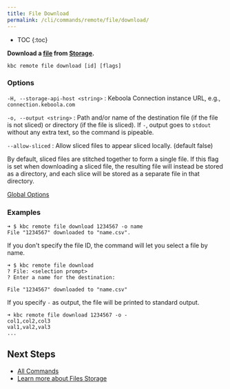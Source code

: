 ```yaml
---
title: File Download
permalink: /cli/commands/remote/file/download/
---
```


* TOC
{:toc}

**Download a [file](https://help.keboola.com/storage/files/) from [Storage](https://help.keboola.com/storage/).**

```
kbc remote file download [id] [flags]
```

### Options

`-H, --storage-api-host <string>`
: Keboola Connection instance URL, e.g., `connection.keboola.com`

`-o, --output <string>`
: Path and/or name of the destination file (if the file is not sliced) or directory (if the file is sliced). If `-`, output goes to `stdout` without any extra text, so the command is pipeable.

`--allow-sliced`
: Allow sliced files to appear sliced locally. (default false)

  By default, sliced files are stitched together to form a single file.
  If this flag is set when downloading a sliced file, the resulting file will instead be stored as a directory, and each slice will be stored as a separate file in that directory.

[Global Options](/cli/commands/#global-options)

### Examples

```
➜ $ kbc remote file download 1234567 -o name
File "1234567" downloaded to "name.csv".
```

If you don't specify the file ID, the command will let you select a file by name. 
```
➜ $ kbc remote file download
? File: <selection prompt>
? Enter a name for the destination: 

File "1234567" downloaded to "name.csv"
```

If you specify `-` as output, the file will be printed to standard output. 
```
➜ kbc remote file download 1234567 -o -
col1,col2,col3
val1,val2,val3
...
```

## Next Steps

- [All Commands](/cli/commands/)
- [Learn more about Files Storage](https://help.keboola.com/storage/files/)
